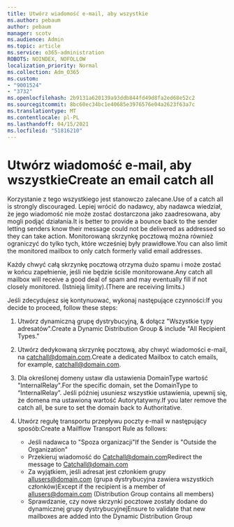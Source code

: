 ```yaml
---
title: Utwórz wiadomość e-mail, aby wszystkie
ms.author: pebaum
author: pebaum
manager: scotv
ms.audience: Admin
ms.topic: article
ms.service: o365-administration
ROBOTS: NOINDEX, NOFOLLOW
localization_priority: Normal
ms.collection: Adm_O365
ms.custom:
- "9001524"
- "3732"
ms.openlocfilehash: 2b9131a620139a93ddb844fd49d8fa2ed68e52c2
ms.sourcegitcommit: 8bc60ec34bc1e40685e3976576e04a2623f63a7c
ms.translationtype: MT
ms.contentlocale: pl-PL
ms.lasthandoff: 04/15/2021
ms.locfileid: "51816210"
---
```

# <a name="create-an-email-catch-all"></a><span data-ttu-id="dc508-102">Utwórz wiadomość e-mail, aby wszystkie</span><span class="sxs-lookup"><span data-stu-id="dc508-102">Create an email catch all</span></span>

<span data-ttu-id="dc508-103">Korzystanie z tego wszystkiego jest stanowczo zalecane.</span><span class="sxs-lookup"><span data-stu-id="dc508-103">Use of a catch all is strongly discouraged.</span></span> <span data-ttu-id="dc508-104">Lepiej wrócić do nadawcy, aby nadawca wiedział, że jego wiadomość nie może zostać dostarczona jako zaadresowana, aby mogli podjąć działania.</span><span class="sxs-lookup"><span data-stu-id="dc508-104">It is better to provide a bounce back to the sender letting senders know their message could not be delivered as addressed so they can take action.</span></span> <span data-ttu-id="dc508-105">Monitorowaną skrzynkę pocztową można również ograniczyć do tylko tych, które wcześniej były prawidłowe.</span><span class="sxs-lookup"><span data-stu-id="dc508-105">You can also limit the monitored mailbox to only catch formerly valid email addresses.</span></span> 

<span data-ttu-id="dc508-106">Każdy chwyć całą skrzynkę pocztową otrzyma dużo spamu i może zostać w końcu zapełnienie, jeśli nie będzie ściśle monitorowane.</span><span class="sxs-lookup"><span data-stu-id="dc508-106">Any catch all mailbox will receive a good deal of spam and may eventually fill if not closely monitored.</span></span> <span data-ttu-id="dc508-107">(Istnieją limity).</span><span class="sxs-lookup"><span data-stu-id="dc508-107">(There are receiving limits.)</span></span> 

<span data-ttu-id="dc508-108">Jeśli zdecydujesz się kontynuować, wykonaj następujące czynności:</span><span class="sxs-lookup"><span data-stu-id="dc508-108">If you decide to proceed, follow these steps:</span></span>

1. <span data-ttu-id="dc508-109">Utwórz dynamiczną grupę dystrybucyjną, & dołącz "Wszystkie typy adresatów".</span><span class="sxs-lookup"><span data-stu-id="dc508-109">Create a Dynamic Distribution Group & include "All Recipient Types."</span></span>

2. <span data-ttu-id="dc508-110">Utwórz dedykowaną skrzynkę pocztową, aby chwyć wiadomości e-mail, na catchall@domain.com.</span><span class="sxs-lookup"><span data-stu-id="dc508-110">Create a dedicated Mailbox to catch emails, for example, catchall@domain.com.</span></span>

3. <span data-ttu-id="dc508-111">Dla określonej domeny ustaw dla ustawienia DomainType wartość "InternalRelay".</span><span class="sxs-lookup"><span data-stu-id="dc508-111">For the specific domain, set the DomainType to “InternalRelay”.</span></span> <span data-ttu-id="dc508-112">Jeśli później usuniesz wszystkie ustawienia, upewnij się, że domena ma ustawioną wartość Autorytatywny.</span><span class="sxs-lookup"><span data-stu-id="dc508-112">If you later remove the catch all, be sure to set the domain back to Authoritative.</span></span>

4. <span data-ttu-id="dc508-113">Utwórz regułę transportu przepływu poczty e-mail w następujący sposób:</span><span class="sxs-lookup"><span data-stu-id="dc508-113">Create a Mailflow Transport Rule as follows:</span></span>

    - <span data-ttu-id="dc508-114">Jeśli nadawca to "Spoza organizacji"</span><span class="sxs-lookup"><span data-stu-id="dc508-114">If the Sender is "Outside the Organization"</span></span>
    - <span data-ttu-id="dc508-115">Przekieruj wiadomość do Catchall@domain.com</span><span class="sxs-lookup"><span data-stu-id="dc508-115">Redirect the message to Catchall@domain.com</span></span>
    - <span data-ttu-id="dc508-116">Za wyjątkiem, jeśli adresat jest członkiem grupy allusers@domain.com (grupa dystrybucyjna zawiera wszystkich członków)</span><span class="sxs-lookup"><span data-stu-id="dc508-116">Except if the recipient is a member of allusers@domain.com (Distribution Group contains all members)</span></span>
    - <span data-ttu-id="dc508-117">Sprawdzanie, czy nowe skrzynki pocztowe zostały dodane do dynamicznej grupy dystrybucyjnej</span><span class="sxs-lookup"><span data-stu-id="dc508-117">Ensure to validate that new mailboxes are added into the Dynamic Distribution Group</span></span>
